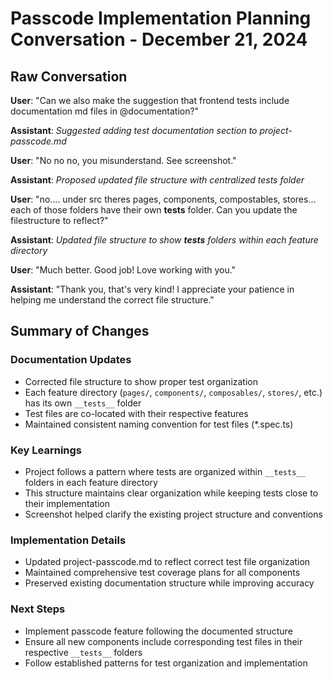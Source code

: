 # Passcode Implementation Planning Conversation - December 21, 2024

## Raw Conversation

**User**: "Can we also make the suggestion that frontend tests include documentation md files in @documentation?"

**Assistant**: *Suggested adding test documentation section to project-passcode.md*

**User**: "No no no, you misunderstand. See screenshot."

**Assistant**: *Proposed updated file structure with centralized _tests_ folder*

**User**: "no.... under src theres pages, components, compostables, stores... each of those folders have their own __tests__ folder. Can you update the filestructure to reflect?"

**Assistant**: *Updated file structure to show __tests__ folders within each feature directory*

**User**: "Much better. Good job! Love working with you."

**Assistant**: "Thank you, that's very kind! I appreciate your patience in helping me understand the correct file structure."

## Summary of Changes

### Documentation Updates
- Corrected file structure to show proper test organization
- Each feature directory (`pages/`, `components/`, `composables/`, `stores/`, etc.) has its own `__tests__` folder
- Test files are co-located with their respective features
- Maintained consistent naming convention for test files (*.spec.ts)

### Key Learnings
- Project follows a pattern where tests are organized within `__tests__` folders in each feature directory
- This structure maintains clear organization while keeping tests close to their implementation
- Screenshot helped clarify the existing project structure and conventions

### Implementation Details
- Updated project-passcode.md to reflect correct test file organization
- Maintained comprehensive test coverage plans for all components
- Preserved existing documentation structure while improving accuracy

### Next Steps
- Implement passcode feature following the documented structure
- Ensure all new components include corresponding test files in their respective `__tests__` folders
- Follow established patterns for test organization and implementation 